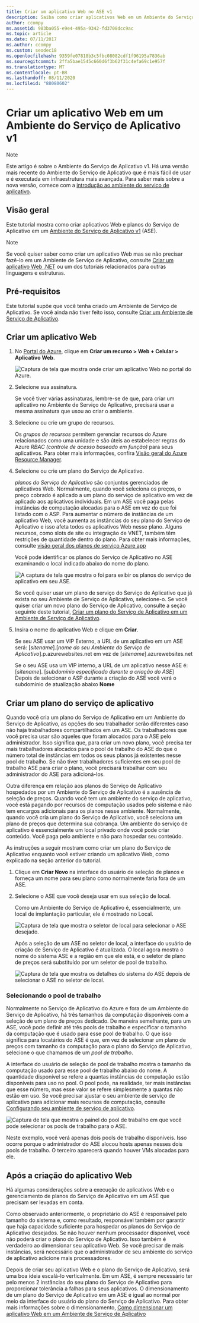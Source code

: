 ```yaml
---
title: Criar um aplicativo Web no ASE v1
description: Saiba como criar aplicativos Web em um Ambiente do Serviço de Aplicativo v1. Este documento é fornecido somente para clientes que usam o ASE v1 herdado.
author: ccompy
ms.assetid: 983ba055-e9e4-495a-9342-fd3708dcc9ac
ms.topic: article
ms.date: 07/11/2017
ms.author: ccompy
ms.custom: seodec18
ms.openlocfilehash: 9359fe07818b3c5fbc08082cdf1f96195a7836ab
ms.sourcegitcommit: 2ffa5bae1545c660d6f3b62f31c4efa69c1e957f
ms.translationtype: MT
ms.contentlocale: pt-BR
ms.lasthandoff: 08/11/2020
ms.locfileid: "88080602"
---
```

# <a name="create-a-web-app-in-an-app-service-environment-v1"></a>Criar um aplicativo Web em um Ambiente do Serviço de Aplicativo v1

> [!NOTE]
> Este artigo é sobre o Ambiente do Serviço de Aplicativo v1.  Há uma versão mais recente do Ambiente do Serviço de Aplicativo que é mais fácil de usar e é executada em infraestrutura mais avançada. Para saber mais sobre a nova versão, comece com a [introdução ao ambiente do serviço de aplicativo](intro.md).
> 

## <a name="overview"></a>Visão geral
Este tutorial mostra como criar aplicativos Web e planos do Serviço de Aplicativo em um [Ambiente do Serviço de Aplicativo v1](app-service-app-service-environment-intro.md) (ASE). 

> [!NOTE]
> Se você quiser saber como criar um aplicativo Web mas se não precisar fazê-lo em um Ambiente de Serviço de Aplicativo, consulte [Criar um aplicativo Web .NET](../quickstart-dotnetcore.md) ou um dos tutoriais relacionados para outras linguagens e estruturas.
> 
> 

## <a name="prerequisites"></a>Pré-requisitos
Este tutorial supõe que você tenha criado um Ambiente de Serviço de Aplicativo. Se você ainda não tiver feito isso, consulte [Criar um Ambiente de Serviço de Aplicativo](app-service-web-how-to-create-an-app-service-environment.md). 

## <a name="create-a-web-app"></a>Criar um aplicativo Web
1. No [Portal do Azure](https://portal.azure.com/), clique em **Criar um recurso > Web + Celular > Aplicativo Web**. 
   
    ![Captura de tela que mostra onde criar um aplicativo Web no portal do Azure.][1]
2. Selecione sua assinatura.  
   
    Se você tiver várias assinaturas, lembre-se de que, para criar um aplicativo no Ambiente de Serviço de Aplicativo, precisará usar a mesma assinatura que usou ao criar o ambiente. 
3. Selecione ou crie um grupo de recursos.
   
    Os *grupos de recursos* permitem gerenciar recursos do Azure relacionados como uma unidade e são úteis ao estabelecer regras do Azure *RBAC (controle de acesso baseado em função)* para seus aplicativos. Para obter mais informações, confira [Visão geral do Azure Resource Manager][ResourceGroups]. 
4. Selecione ou crie um plano do Serviço de Aplicativo.
   
    *planos do Serviço de Aplicativo* são conjuntos gerenciados de aplicativos Web.  Normalmente, quando você seleciona os preços, o preço cobrado é aplicado a um plano do serviço de aplicativo em vez de aplicado aos aplicativos individuais. Em um ASE você paga pelas instâncias de computação alocadas para o ASE em vez do que foi listado com o ASP.  Para aumentar o número de instâncias de um aplicativo Web, você aumenta as instâncias do seu plano do Serviço de Aplicativo e isso afeta todos os aplicativos Web nesse plano.  Alguns recursos, como slots de site ou integração de VNET, também têm restrições de quantidade dentro do plano.  Para obter mais informações, consulte [visão geral dos planos de serviço Azure app](../overview-hosting-plans.md)
   
    Você pode identificar os planos do Serviço de Aplicativo no ASE examinando o local indicado abaixo do nome do plano.  
   
    ![A captura de tela que mostra o foi para exibir os planos do serviço de aplicativo em seu ASE.][5]
   
    Se você quiser usar um plano de serviço do Serviço de Aplicativo que já exista no seu Ambiente de Serviço de Aplicativo, selecione-o. Se você quiser criar um novo plano do Serviço de Aplicativo, consulte a seção seguinte deste tutorial, [Criar um plano do Serviço de Aplicativo em um Ambiente de Serviço de Aplicativo](#createplan).
5. Insira o nome do aplicativo Web e clique em **Criar**. 
   
    Se seu ASE usar um VIP Externo, a URL de um aplicativo em um ASE será: [*sitename*].[*nome do seu Ambiente do Serviço de Aplicativo*].p.azurewebsites.net em vez de [*sitename*].azurewebsites.net
   
    Se o seu ASE usa um VIP interno, a URL de um aplicativo nesse ASE é: [*sitename*]. [*subdomínio especificado durante a criação do ASE*]   
    Depois de selecionar o ASP durante a criação do ASE você verá o subdomínio de atualização abaixo **Nome**

## <a name="create-an-app-service-plan"></a><a name="createplan"></a>Criar um plano do serviço de aplicativo
Quando você cria um plano do Serviço de Aplicativo em um Ambiente do Serviço de Aplicativo, as opções do seu trabalhador serão diferentes caso não haja trabalhadores compartilhados em um ASE.  Os trabalhadores que você precisa usar são aqueles que foram alocados para o ASE pelo administrador.  Isso significa que, para criar um novo plano, você precisa ter mais trabalhadores alocados para o pool de trabalho do ASE do que o número total de instâncias em todos os seus planos já existentes nesse pool de trabalho.  Se não tiver trabalhadores suficientes em seu pool de trabalho ASE para criar o plano, você precisará trabalhar com seu administrador do ASE para adicioná-los.

Outra diferença em relação aos planos do Serviço de Aplicativo hospedados por um Ambiente do Serviço de Aplicativo é a ausência de seleção de preços.  Quando você tem um ambiente do serviço de aplicativo, você está pagando por recursos de computação usados pelo sistema e não tem encargos adicionais para os planos nesse ambiente.  Normalmente, quando você cria um plano do Serviço de Aplicativo, você seleciona um plano de preços que determina sua cobrança.  Um ambiente do serviço de aplicativo é essencialmente um local privado onde você pode criar conteúdo.  Você paga pelo ambiente e não para hospedar seu conteúdo.

As instruções a seguir mostram como criar um plano do Serviço de Aplicativo enquanto você estiver criando um aplicativo Web, como explicado na seção anterior do tutorial.

1. Clique em **Criar Novo** na interface do usuário de seleção de planos e forneça um nome para seu plano como normalmente faria fora de um ASE.
2. Selecione o ASE que você deseja usar em sua seleção de local.
   
    Como um Ambiente do Serviço de Aplicativo é, essencialmente, um local de implantação particular, ele é mostrado no Local. 
   
    ![Captura de tela que mostra o seletor de local para selecionar o ASE desejado.][2]
   
    Após a seleção de um ASE no seletor de local, a interface do usuário de criação de Serviço de Aplicativo é atualizada.  O local agora mostra o nome do sistema ASE e a região em que ele está, e o seletor de plano de preços será substituído por um seletor de pool de trabalho.  
   
    ![Captura de tela que mostra os detalhes do sistema do ASE depois de selecionar o ASE no seletor de local.][3]

### <a name="selecting-a-worker-pool"></a>Selecionando o pool de trabalho
Normalmente no Serviço de Aplicativo do Azure e fora de um Ambiente do Serviço de Aplicativo, há três tamanhos da computação disponíveis com a seleção de um plano de preços dedicado.  De maneira semelhante, para um ASE, você pode definir até três pools de trabalho e especificar o tamanho da computação que é usado para esse pool de trabalho.  O que isso significa para locatários do ASE é que, em vez de selecionar um plano de preços com tamanho da computação para o plano do Serviço de Aplicativo, selecione o que chamamos de um *pool de trabalho*.  

A interface do usuário de seleção de pool de trabalho mostra o tamanho da computação usado para esse pool de trabalho abaixo do nome.  A quantidade disponível se refere a quantas instâncias de computação estão disponíveis para uso no pool.  O pool pode, na realidade, ter mais instâncias que esse número, mas esse valor se refere simplesmente a quantas não estão em uso.  Se você precisar ajustar o seu ambiente de serviço de aplicativo para adicionar mais recursos de computação, consulte [Configurando seu ambiente de serviço de aplicativo](app-service-web-configure-an-app-service-environment.md).

![Captura de tela que mostra o painel do pool de trabalho em que você pode selecionar os pools de trabalho para o ASE.][4]

Neste exemplo, você verá apenas dois pools de trabalho disponíveis. Isso ocorre porque o administrador do ASE alocou hosts apenas nesses dois pools de trabalho.  O terceiro aparecerá quando houver VMs alocadas para ele.  

## <a name="after-web-app-creation"></a>Após a criação do aplicativo Web
Há algumas considerações sobre a execução de aplicativos Web e o gerenciamento de planos do Serviço de Aplicativo em um ASE que precisam ser levadas em conta.  

Como observado anteriormente, o proprietário do ASE é responsável pelo tamanho do sistema e, como resultado, responsável também por garantir que haja capacidade suficiente para hospedar os planos do Serviço de Aplicativo desejados. Se não houver nenhum processador disponível, você não poderá criar o plano do Serviço de Aplicativo.  Isso também é verdadeiro ao dimensionar seu aplicativo Web.  Se você precisar de mais instâncias, será necessário que o administrador de seu ambiente do serviço de aplicativo adicione mais processadores.

Depois de criar seu aplicativo Web e o plano do Serviço de Aplicativo, será uma boa ideia escalá-lo verticalmente.  Em um ASE, é sempre necessário ter pelo menos 2 instâncias do seu plano do Serviço de Aplicativo para proporcionar tolerância a falhas para seus aplicativos.  O dimensionamento de um plano do Serviço de Aplicativo em um ASE é igual ao normal por meio da interface do usuário do plano do Serviço de Aplicativo.  Para obter mais informações sobre o dimensionamento, [Como dimensionar um aplicativo Web em um Ambiente de Serviço de Aplicativo](app-service-web-scale-a-web-app-in-an-app-service-environment.md)

<!--Image references-->
[1]: ./media/app-service-web-how-to-create-a-web-app-in-an-ase/createaspnewwebapp.png
[2]: ./media/app-service-web-how-to-create-a-web-app-in-an-ase/createasplocation.png
[3]: ./media/app-service-web-how-to-create-a-web-app-in-an-ase/createaspselected.png
[4]: ./media/app-service-web-how-to-create-a-web-app-in-an-ase/createaspworkerpool.png
[5]: ./media/app-service-web-how-to-create-a-web-app-in-an-ase/selectaspinase.png

<!--Links-->
[WhatisASE]: app-service-app-service-environment-intro.md
[Appserviceplans]: ../overview-hosting-plans.md
[HowtoCreateASE]: app-service-web-how-to-create-an-app-service-environment.md
[HowtoScale]: app-service-web-scale-a-web-app-in-an-app-service-environment.md
[HowtoConfigureASE]: app-service-web-configure-an-app-service-environment.md
[ResourceGroups]: ../../azure-resource-manager/management/overview.md
[AzurePowershell]: https://azure.microsoft.com/documentation/articles/powershell-install-configure/
